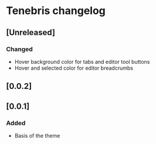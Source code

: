 <!-- Keep a Changelog guide -> https://keepachangelog.com -->

# Tenebris changelog

## [Unreleased]
### Changed
- Hover background color for tabs and editor tool buttons
- Hover and selected color for editor breadcrumbs

## [0.0.2]

## [0.0.1]
### Added
- Basis of the theme
